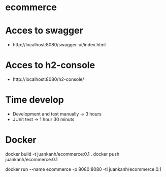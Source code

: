 # ecommerce


# Acces to swagger
- http://localhost:8080/swagger-ui/index.html

# Acces to h2-console
- http://localhost:8080/h2-console/


# Time develop

- Development and test manually -> 3 hours
- JUnit test -> 1 hour 30 minuts



# Docker

docker build -t juankanh/ecommerce:0.1 .
docker push juankanh/ecommerce:0.1

docker run --name ecommerce -p 8080:8080 -ti juankanh/ecommerce:0.1